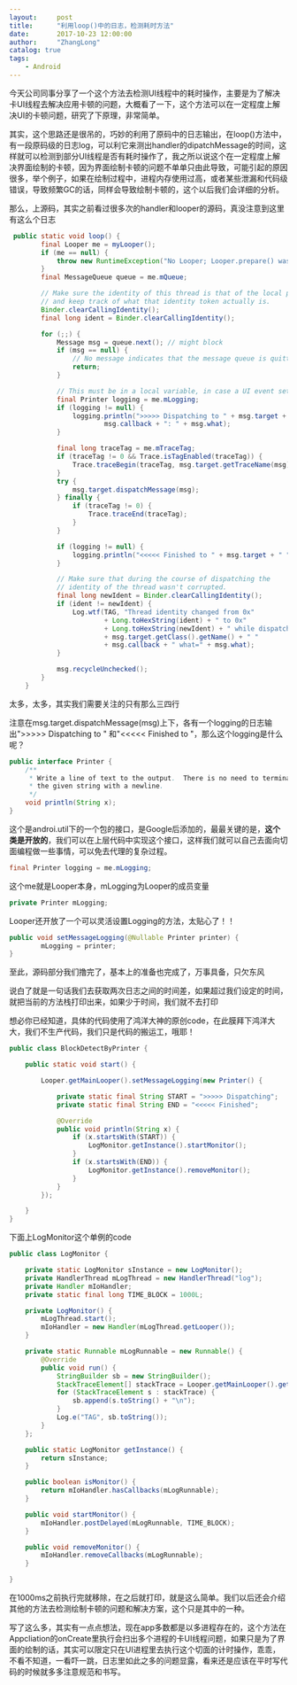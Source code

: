 ```yaml
---
layout:     post
title:      "利用loop()中的日志，检测耗时方法"
date:       2017-10-23 12:00:00
author:     "ZhangLong"
catalog: true
tags:
    - Android
---
```






今天公司同事分享了一个这个方法去检测UI线程中的耗时操作，主要是为了解决卡UI线程去解决应用卡顿的问题，大概看了一下，这个方法可以在一定程度上解决UI的卡顿问题，研究了下原理，非常简单。



其实，这个思路还是很吊的，巧妙的利用了原码中的日志输出，在loop()方法中，有一段原码级的日志log，可以利它来测出handler的dipatchMessage的时间，这样就可以检测到部分UI线程是否有耗时操作了，我之所以说这个在一定程度上解决界面绘制的卡顿，因为界面绘制卡顿的问题不单单只由此导致，可能引起的原因很多，举个例子，如果在绘制过程中，进程内存使用过高，或者某些泄漏和代码级错误，导致频繁GC的话，同样会导致绘制卡顿的，这个以后我们会详细的分析。



那么，上源码，其实之前看过很多次的handler和looper的源码，真没注意到这里有这么个日志

```java
 public static void loop() {
        final Looper me = myLooper();
        if (me == null) {
            throw new RuntimeException("No Looper; Looper.prepare() wasn't called on this thread.");
        }
        final MessageQueue queue = me.mQueue;

        // Make sure the identity of this thread is that of the local process,
        // and keep track of what that identity token actually is.
        Binder.clearCallingIdentity();
        final long ident = Binder.clearCallingIdentity();

        for (;;) {
            Message msg = queue.next(); // might block
            if (msg == null) {
                // No message indicates that the message queue is quitting.
                return;
            }

            // This must be in a local variable, in case a UI event sets the logger
            final Printer logging = me.mLogging;
            if (logging != null) {
                logging.println(">>>>> Dispatching to " + msg.target + " " +
                        msg.callback + ": " + msg.what);
            }

            final long traceTag = me.mTraceTag;
            if (traceTag != 0 && Trace.isTagEnabled(traceTag)) {
                Trace.traceBegin(traceTag, msg.target.getTraceName(msg));
            }
            try {
                msg.target.dispatchMessage(msg);
            } finally {
                if (traceTag != 0) {
                    Trace.traceEnd(traceTag);
                }
            }

            if (logging != null) {
                logging.println("<<<<< Finished to " + msg.target + " " + msg.callback);
            }

            // Make sure that during the course of dispatching the
            // identity of the thread wasn't corrupted.
            final long newIdent = Binder.clearCallingIdentity();
            if (ident != newIdent) {
                Log.wtf(TAG, "Thread identity changed from 0x"
                        + Long.toHexString(ident) + " to 0x"
                        + Long.toHexString(newIdent) + " while dispatching to "
                        + msg.target.getClass().getName() + " "
                        + msg.callback + " what=" + msg.what);
            }

            msg.recycleUnchecked();
        }
    }
```

太多，太多，其实我们需要关注的只有那么三四行

注意在msg.target.dispatchMessage(msg)上下，各有一个logging的日志输出">>>>> Dispatching to " 和"<<<<< Finished to "，那么这个logging是什么呢？

```java
public interface Printer {
    /**
     * Write a line of text to the output.  There is no need to terminate
     * the given string with a newline.
     */
    void println(String x);
}

```

这个是androi.util下的一个包的接口，是Google后添加的，最最关键的是，**这个类是开放的**，我们可以在上层代码中实现这个接口，这样我们就可以自己去面向切面编程做一些事情，可以免去代理的复杂过程。

```java
final Printer logging = me.mLogging;
```

这个me就是Looper本身，mLogging为Looper的成员变量

```java
private Printer mLogging;
```

Looper还开放了一个可以灵活设置Logging的方法，太贴心了！！

```java
public void setMessageLogging(@Nullable Printer printer) {
        mLogging = printer;
}
```

至此，源码部分我们撸完了，基本上的准备也完成了，万事具备，只欠东风

说白了就是一句话我们去获取两次日志之间的时间差，如果超过我们设定的时间，就把当前的方法栈打印出来，如果少于时间，我们就不去打印

想必你已经知道，具体的代码使用了鸿洋大神的原创code，在此膜拜下鸿洋大大，我们不生产代码，我们只是代码的搬运工，哦耶！

```java
public class BlockDetectByPrinter {

    public static void start() {

        Looper.getMainLooper().setMessageLogging(new Printer() {

            private static final String START = ">>>>> Dispatching";
            private static final String END = "<<<<< Finished";

            @Override
            public void println(String x) {
                if (x.startsWith(START)) {
                    LogMonitor.getInstance().startMonitor();
                }
                if (x.startsWith(END)) {
                    LogMonitor.getInstance().removeMonitor();
                }
            }
        });

    }
}
```

下面上LogMonitor这个单例的code

```java
public class LogMonitor {

    private static LogMonitor sInstance = new LogMonitor();
    private HandlerThread mLogThread = new HandlerThread("log");
    private Handler mIoHandler;
    private static final long TIME_BLOCK = 1000L;

    private LogMonitor() {
        mLogThread.start();
        mIoHandler = new Handler(mLogThread.getLooper());
    }

    private static Runnable mLogRunnable = new Runnable() {
        @Override
        public void run() {
            StringBuilder sb = new StringBuilder();
            StackTraceElement[] stackTrace = Looper.getMainLooper().getThread().getStackTrace();
            for (StackTraceElement s : stackTrace) {
                sb.append(s.toString() + "\n");
            }
            Log.e("TAG", sb.toString());
        }
    };

    public static LogMonitor getInstance() {
        return sInstance;
    }

    public boolean isMonitor() {
        return mIoHandler.hasCallbacks(mLogRunnable);
    }

    public void startMonitor() {
        mIoHandler.postDelayed(mLogRunnable, TIME_BLOCK);
    }

    public void removeMonitor() {
        mIoHandler.removeCallbacks(mLogRunnable);
    }

}
```

在1000ms之前执行完就移除，在之后就打印，就是这么简单。我们以后还会介绍其他的方法去检测绘制卡顿的问题和解决方案，这个只是其中的一种。



写了这么多，其实有一点点想法，现在app多数都是以多进程存在的，这个方法在Appcliation的onCreate里执行会扫出多个进程的卡UI线程问题，如果只是为了界面的绘制的话，其实可以限定只在UI进程里去执行这个切面的计时操作，乖乖，不看不知道，一看吓一跳，日志里如此之多的问题显露，看来还是应该在平时写代码的时候就多多注意规范和书写。
